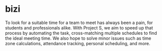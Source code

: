 # bizi
To look for a suitable time for a team to meet has always been a pain, for students and professionals alike. With Project S, we aim to speed up that process by automating the task, cross-matching multiple schedules to find the ideal meeting time. We also hope to solve minor issues such as time zone calculations, attendance tracking, personal scheduling, and more.
